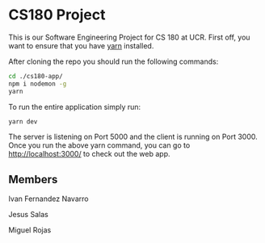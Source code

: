 # CS180 Project

This is our Software Engineering Project for CS 180 at UCR.  First off, you want to ensure that you have [yarn](https://classic.yarnpkg.com/en/docs/install/#windows-stable) installed.  

After cloning the repo you should run the following commands:

```bash
cd ./cs180-app/
npm i nodemon -g
yarn
```

To run the entire application simply run:

```bash
yarn dev
```

The server is listening on Port 5000 and the client is running on Port 3000.  Once you run the above yarn command, you can go to [http://localhost:3000/](http://localhost:3000/) to check out the web app.

## Members

Ivan Fernandez Navarro

Jesus Salas

Miguel Rojas
